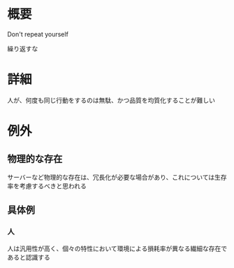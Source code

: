 # 概要
Don't repeat yourself

繰り返すな

# 詳細
人が、何度も同じ行動をするのは無駄、かつ品質を均質化することが難しい

# 例外
## 物理的な存在
サーバーなど物理的な存在は、冗長化が必要な場合があり、これについては生存率を考慮するべきと思われる

## 具体例
### 人
人は汎用性が高く、個々の特性において環境による損耗率が異なる繊細な存在であると認識する
